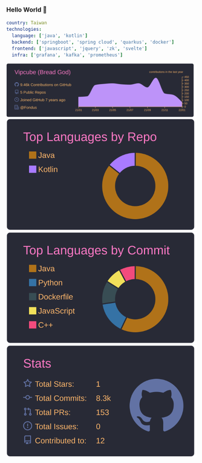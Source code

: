 ### Hello World 👋

<!--
**Vipcube/Vipcube** is a ✨ _special_ ✨ repository because its `README.md` (this file) appears on your GitHub profile.

Here are some ideas to get you started:

- 🔭 I’m currently working on ...
- 🌱 I’m currently learning ...
- 👯 I’m looking to collaborate on ...
- 🤔 I’m looking for help with ...
- 💬 Ask me about ...
- 📫 How to reach me: ...
- 😄 Pronouns: ...
- ⚡ Fun fact: ...
-->

```yml
country: Taiwan
technologies:
  language: ['java', 'kotlin']
  backend: ['springboot', 'spring cloud', 'quarkus', 'docker']
  frontend: ['javascript', 'jquery', 'zk', 'svelte']
  infra: ['grafana', 'kafka', 'prometheus']
```

[![](https://raw.githubusercontent.com/Vipcube/Vipcube/main/profile-summary-card-output/dracula/0-profile-details.svg)](https://github.com/vn7n24fzkq/github-profile-summary-cards)
[![](https://raw.githubusercontent.com/Vipcube/Vipcube/main/profile-summary-card-output/dracula/1-repos-per-language.svg)](https://github.com/vn7n24fzkq/github-profile-summary-cards)
[![](https://raw.githubusercontent.com/Vipcube/Vipcube/main/profile-summary-card-output/dracula/2-most-commit-language.svg)](https://github.com/vn7n24fzkq/github-profile-summary-cards)
[![](https://raw.githubusercontent.com/Vipcube/Vipcube/main/profile-summary-card-output/dracula/3-stats.svg)](https://github.com/vn7n24fzkq/github-profile-summary-cards)
